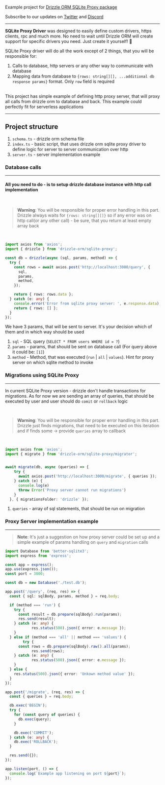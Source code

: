 Example project for [Drizzle ORM SQLite Proxy package](https://github.com/drizzle-team/drizzle-orm/tree/main/drizzle-orm/src/sqlite-core)

Subscribe to our updates on [Twitter](https://twitter.com/DrizzleOrm) and [Discord](https://discord.gg/MdXYZk5QtH)

---

**SQLite Proxy Driver** was designed to easily define custom drivers, https clients, rpc and much more. No need to wait until Drizzle ORM will create support for specific drivers you need. Just create it yourself! 🚀

SQLite Proxy driver will do all the work except of 2 things, that you will be responsible for:

1. Calls to database, http servers or any other way to communicate with database
2. Mapping data from database to `{rows: string[][], ...additional db response params}` format. Only `row` field is required

</br>
This project has simple example of defining http proxy server, that will proxy all calls from drizzle orm to database and back. This example could perfectly fit for serverless applications

---

## Project structure

1. `schema.ts` - drizzle orm schema file
2. `index.ts` - basic script, that uses drizzle orm sqlite proxy driver to define logic for server to server communication over http
3. `server.ts` - server implementation example

### Database calls

---

#### All you need to do - is to setup drizzle database instance with http call implementation

</br>

> **Warning**:
> You will be responsible for proper error handling in this part. Drizzle always waits for `{rows: string[][]}` so if any error was on http call(or any other call) - be sure, that you return at least empty array back

</br>

```typescript
import axios from 'axios';
import { drizzle } from 'drizzle-orm/sqlite-proxy';

const db = drizzle(async (sql, params, method) => {
  try {
    const rows = await axios.post('http://localhost:3000/query', {
      sql,
      params,
      method,
    });

    return { rows: rows.data };
  } catch (e: any) {
    console.error('Error from sqlite proxy server: ', e.response.data);
    return { rows: [] };
  }
});
```

We have 3 params, that will be sent to server. It's your decision which of them and in which way should be used

1. `sql` - SQL query (`SELECT * FROM users WHERE id = ?`)
2. `params` - params, that should be sent on database call (For query above it could be: `[1]`)
3. `method` - Method, that was executed (`run` | `all` | `values`). Hint for proxy server on which sqlite method to invoke

### Migrations using SQLite Proxy

---

In current SQLite Proxy version - drizzle don't handle transactions for migrations. As for now we are sending an array of queries, that should be executed by user and user should do `comit` or `rollback` logic

</br>

> **Warning**:
> You will be responsible for proper error handling in this part. Drizzle just finds migrations, that need to be executed on this iteration and if finds some -> provide `queries` array to callback

</br>

```typescript
import axios from 'axios';
import { migrate } from 'drizzle-orm/sqlite-proxy/migrator';


await migrate(db, async (queries) => {
    try {
      await axios.post('http://localhost:3000/migrate', { queries });
    } catch (e) {
      console.log(e)
      throw Error('Proxy server cannot run migrations')
    }
  }, { migrationsFolder: 'drizzle' });
```

1. `queries` - array of sql statements, that should be run on migration

### Proxy Server implementation example

---

> **Note**:
> It's just a suggestion on how proxy server could be set up and a simple example of params handling on `query` and `migration` calls

```typescript
import Database from 'better-sqlite3';
import express from 'express';

const app = express();
app.use(express.json());
const port = 3000;

const db = new Database('./test.db');

app.post('/query', (req, res) => {
  const { sql: sqlBody, params, method } = req.body;

  if (method === 'run') {
    try {
      const result = db.prepare(sqlBody).run(params);
      res.send(result);
    } catch (e: any) {
            res.status(500).json({ error: e.message });
    }
  } else if (method === 'all' || method === 'values') {
        try {
      const rows = db.prepare(sqlBody).raw().all(params);
            res.send(rows);
    } catch (e: any) {
            res.status(500).json({ error: e.message });
    }
  } else {
    res.status(500).json({ error: 'Unkown method value' });
  }
});

app.post('/migrate', (req, res) => {
  const { queries } = req.body;

  db.exec('BEGIN');
  try {
    for (const query of queries) {
      db.exec(query);
    }

    db.exec('COMMIT');
  } catch (e: any) {
    db.exec('ROLLBACK');
  }

  res.send({});
});

app.listen(port, () => {
  console.log(`Example app listening on port ${port}`);
});
```
